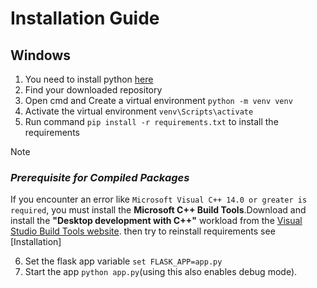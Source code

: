 # Installation Guide
## Windows
1. You need to install python [here](https://www.python.org/downloads/)
2. Find your downloaded repository
3. Open cmd and Create a virtual environment `python -m venv venv`
4. Activate the virtual environment `venv\Scripts\activate`
5. Run command `pip install -r requirements.txt` to install the requirements
>[!NOTE]
>### *Prerequisite for Compiled Packages*
>If you encounter an error like `Microsoft Visual C++ 14.0 or greater is required`, you must install the **Microsoft C++ Build Tools**.Download and install the **"Desktop development with C++"** workload from the [Visual Studio Build Tools website](https://visualstudio.microsoft.com/visual-cpp-build-tools/). then try to reinstall requirements see [Installation]
6. Set the flask app variable `set FLASK_APP=app.py`
7. Start the app `python app.py`(using this also enables debug mode).